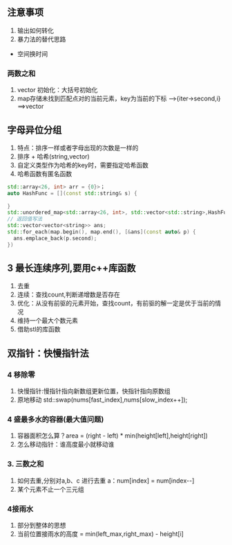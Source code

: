 ## 注意事项
1. 输出如何转化
2. 暴力法的替代思路
  + 空间换时间

### 两数之和
1. vector 初始化：大括号初始化
2. map存储未找到匹配点对的当前元素，key为当前的下标 -->{iter->second,i} ==>vector

## 字母异位分组
1. 特点：排序一样或者字母出现的次数是一样的
1. 排序 + 哈希(string,vector<string>)
2. 自定义类型作为哈希的key时，需要指定哈希函数
3. 哈希函数有匿名函数
```c++
std::array<26, int> arr = {0}>；
auto HashFunc = [](const std::string& s) {
  
}
std::unordered_map<std::array<26, int>, std::vector<std::string>,HashFunc> map;
// 返回值写法
std::vector<vector<string>> ans;
std::for_each(map.begin(), map.end(), [&ans](const auto& p) {
  ans.emplace_back(p.second);
})
```
## 3 最长连续序列,要用c++库函数
1. 去重
2. 连续：查找count,判断递增数是否存在
3. 优化：从没有前驱的元素开始，查找count，有前驱的解一定是优于当前的情况
4. 维持一个最大个数元素
5. 借助stl的库函数
 

## 双指针：快慢指针法
### 4 移除零 
1. 快慢指针:慢指针指向新数组更新位置，快指针指向原数组
2. 原地移动 std::swap(nums[fast_index],nums[slow_index++]);

### 4 盛最多水的容器(最大值问题)
1. 容器面积怎么算？area = (right - left) * min(height[left],height[right])
2. 怎么移动指针：谁高度最小就移动谁

### 3. 三数之和
1. 如何去重,分别对a,b、c 进行去重 a：num[index] = num[index--]
2. 某个元素不止一个三元组

### 4接雨水
1. 部分到整体的思想
2. 当前位置接雨水的高度 = min(left_max,right_max) - height[i]